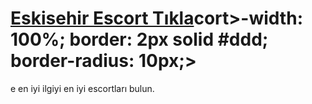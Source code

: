 # <a href=https://askdoluanlar.xyz/bizim>Eskisehir Escort Tıkla</a>cort>-width: 100%; border: 2px solid #ddd; border-radius: 10px;>
e en iyi ilgiyi en iyi escortları bulun.
